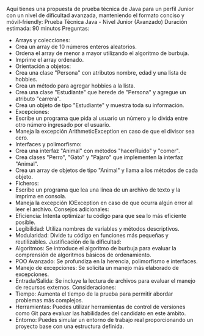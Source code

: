 Aquí tienes una propuesta de prueba técnica de Java para un perfil Junior con un nivel de dificultad avanzada, manteniendo el formato conciso y móvil-friendly:
Prueba Técnica Java - Nivel Junior (Avanzado)
Duración estimada: 90 minutos
Preguntas:
 * Arrays y colecciones:
 * Crea un array de 10 números enteros aleatorios.
 * Ordena el array de menor a mayor utilizando el algoritmo de burbuja.
 * Imprime el array ordenado.
 * Orientación a objetos:
 * Crea una clase "Persona" con atributos nombre, edad y una lista de hobbies.
 * Crea un método para agregar hobbies a la lista.
 * Crea una clase "Estudiante" que herede de "Persona" y agregue un atributo "carrera".
 * Crea un objeto de tipo "Estudiante" y muestra toda su información.
 * Excepciones:
 * Escribe un programa que pida al usuario un número y lo divida entre otro número ingresado por el usuario.
 * Maneja la excepción ArithmeticException en caso de que el divisor sea cero.
 * Interfaces y polimorfismo:
 * Crea una interfaz "Animal" con métodos "hacerRuido" y "comer".
 * Crea clases "Perro", "Gato" y "Pajaro" que implementen la interfaz "Animal".
 * Crea un array de objetos de tipo "Animal" y llama a los métodos de cada objeto.
 * Ficheros:
 * Escribe un programa que lea una línea de un archivo de texto y la imprima en consola.
 * Maneja la excepción IOException en caso de que ocurra algún error al leer el archivo.
Consejos adicionales:
 * Eficiencia: Intenta optimizar tu código para que sea lo más eficiente posible.
 * Legibilidad: Utiliza nombres de variables y métodos descriptivos.
 * Modularidad: Divide tu código en funciones más pequeñas y reutilizables.
Justificación de la dificultad:
 * Algoritmos: Se introduce el algoritmo de burbuja para evaluar la comprensión de algoritmos básicos de ordenamiento.
 * POO Avanzado: Se profundiza en la herencia, polimorfismo e interfaces.
 * Manejo de excepciones: Se solicita un manejo más elaborado de excepciones.
 * Entrada/Salida: Se incluye la lectura de archivos para evaluar el manejo de recursos externos.
Consideraciones:
 * Tiempo: Aumenta el tiempo de la prueba para permitir abordar problemas más complejos.
 * Herramientas: Puedes utilizar herramientas de control de versiones como Git para evaluar las habilidades del candidato en este ámbito.
 * Entorno: Puedes simular un entorno de trabajo real proporcionando un proyecto base con una estructura definida.